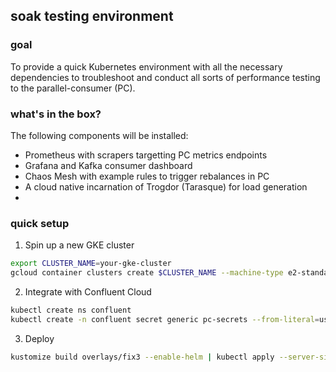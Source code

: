 ## soak testing environment 

### goal 

To provide a quick Kubernetes environment with all the necessary dependencies to troubleshoot and conduct all sorts of performance testing to the parallel-consumer (PC). 

### what's in the box? 

The following components will be installed: 

* Prometheus with scrapers targetting PC metrics endpoints
* Grafana and Kafka consumer dashboard
* Chaos Mesh with example rules to trigger rebalances in PC
* A cloud native incarnation of Trogdor (Tarasque) for load generation  
* 

### quick setup 

1. Spin up a new GKE cluster

```bash
export CLUSTER_NAME=your-gke-cluster
gcloud container clusters create $CLUSTER_NAME --machine-type e2-standard-8  --num-nodes 3 --spot
```

2. Integrate with Confluent Cloud

```bash
kubectl create ns confluent
kubectl create -n confluent secret generic pc-secrets --from-literal=username=$YOUR_API_KEY --from-literal=password=$YOUR_API_SECRET
```

3. Deploy 

```bash
kustomize build overlays/fix3 --enable-helm | kubectl apply --server-side=true --force-conflicts -f -
```